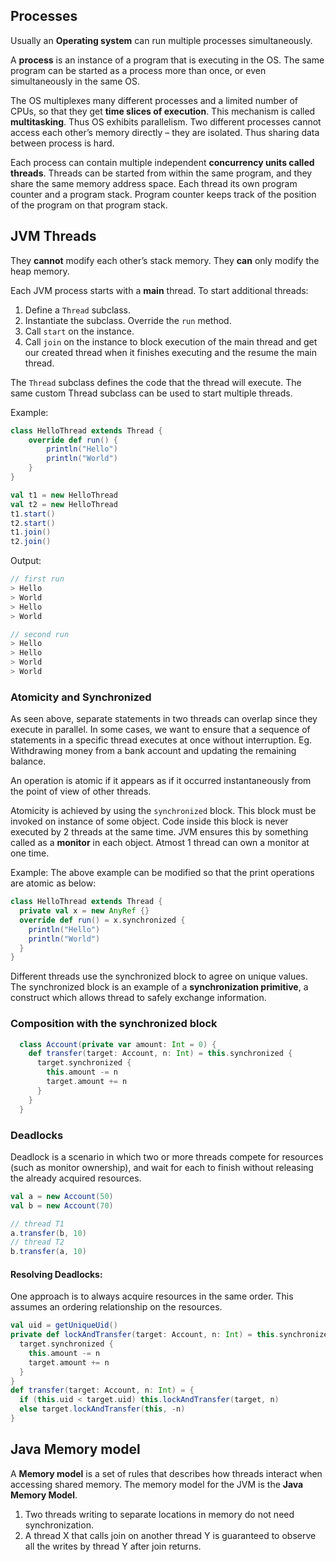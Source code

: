 ## Processes

Usually an **Operating system** can run multiple processes simultaneously. 

A **process** is an instance of a program that is executing in the OS. The same program can be started as a process more than once, or even simultaneously in the same OS.

The OS multiplexes many different processes and a limited number of CPUs, so that they get **time slices of execution**. This mechanism is called **multitasking**. Thus OS exhibits parallelism. Two different processes cannot access each other’s memory directly – they are isolated. Thus sharing data between process is hard.

Each process can contain multiple independent **concurrency units called threads**. Threads can be started from within the same program, and they share the same memory address space. Each thread its own program counter and a program stack. Program counter keeps track of the position of the program on that program stack.

## JVM Threads

They **cannot** modify each other’s stack memory. They **can** only modify the heap memory.

Each JVM process starts with a **main** thread. To start additional threads:

1. Define a `Thread` subclass.
2. Instantiate the subclass. Override the `run` method.
3. Call `start` on the instance.
4. Call `join` on the instance to block execution of the main thread and get our created thread when it finishes executing and the resume the main thread.

The `Thread` subclass defines the code that the thread will execute. The same custom Thread subclass can be used to start multiple threads.

Example: 

```scala
class HelloThread extends Thread {
    override def run() {
        println("Hello")
        println("World")
    }
}

val t1 = new HelloThread
val t2 = new HelloThread
t1.start()
t2.start()
t1.join()
t2.join()
```

Output:
```scala
// first run
> Hello
> World
> Hello
> World

// second run
> Hello
> Hello
> World
> World
```

### Atomicity and Synchronized

As seen above, separate statements in two threads can overlap since they execute in parallel. In some cases, we want to ensure that a sequence of statements in a specific thread executes at once without interruption. Eg. Withdrawing money from a bank account and updating the remaining balance.

An operation is atomic if it appears as if it occurred instantaneously from the point of view of other threads.

Atomicity is achieved by using the `synchronized` block. This block must be invoked on instance of some object. Code inside this block is never executed by 2 threads at the same time. JVM ensures this by something called as a **monitor** in each object. Atmost 1 thread can own a monitor at one time.

Example: The above example can be modified so that the print operations are atomic as below:
```scala
class HelloThread extends Thread {
  private val x = new AnyRef {}
  override def run() = x.synchronized {
    println("Hello")
    println("World")
  }
}
```

Different threads use the synchronized block to agree on unique values. The synchronized block is an example of a **synchronization primitive**, a construct which allows thread to safely exchange information.

### Composition with the synchronized block

```scala
  class Account(private var amount: Int = 0) {
    def transfer(target: Account, n: Int) = this.synchronized {
      target.synchronized {
        this.amount -= n
        target.amount += n
      }
    }
  }
```

### Deadlocks

Deadlock is a scenario in which two or more threads compete for resources (such as monitor ownership), and wait for each to finish without releasing the already acquired resources.

```scala
val a = new Account(50)
val b = new Account(70)

// thread T1
a.transfer(b, 10)
// thread T2
b.transfer(a, 10)
```

#### Resolving Deadlocks: 

One approach is to always acquire resources in the same order. This assumes an ordering relationship on the resources.

```scala
val uid = getUniqueUid()
private def lockAndTransfer(target: Account, n: Int) = this.synchronized {
  target.synchronized {
    this.amount -= n
    target.amount += n
  }
}
def transfer(target: Account, n: Int) = {
  if (this.uid < target.uid) this.lockAndTransfer(target, n)
  else target.lockAndTransfer(this, -n)
}
```

## Java Memory model

A **Memory model** is a set of rules that describes how threads interact when accessing shared memory. The memory model for the JVM is the **Java Memory Model**.

1. Two threads writing to separate locations in memory do not need synchronization.
2. A thread X that calls join on another thread Y is guaranteed to observe all the writes by thread Y after join returns.